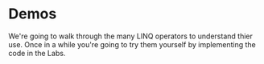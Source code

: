 # Demos

We're going to walk through the many LINQ operators to understand thier use.
Once in a while you're going to try them yourself by implementing the code in the Labs.